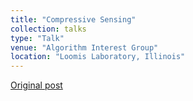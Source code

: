 ```yaml
---
title: "Compressive Sensing"
collection: talks
type: "Talk"
venue: "Algorithm Interest Group"
location: "Loomis Laboratory, Illinois"
---
```


[Original post][1]

[1]: http://algorithm-interest-group.com/algorithm/Compressive-Sensing-Yubo-Paul-Yang
